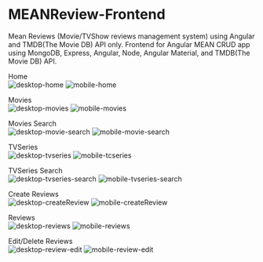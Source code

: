 # MEANReview-Frontend
Mean Reviews (Movie/TVShow reviews management system) using Angular and TMDB(The Movie DB) API only. Frontend for Angular MEAN CRUD app using MongoDB, Express, Angular, Node, Angular Material, and TMDB(The Movie DB) API.

Home<br>
<img src="src/assets/images/screenshots/1-desktop-home.png" alt="desktop-home">
<img src="src/assets/images/screenshots/1-mobile-home.png" alt="mobile-home">
<br>

Movies<br>
<img src="src/assets/images/screenshots/2-desktop-movies.png" alt="desktop-movies">
<img src="src/assets/images/screenshots/2-mobile-movies.png" alt="mobile-movies">
<br>

Movies Search<br>
<img src="src/assets/images/screenshots/3-desktop-moviesSearch.png" alt="desktop-movie-search">
<img src="src/assets/images/screenshots/3-mobile-moviesSearch.png" alt="mobile-movie-search">
<br>

TVSeries<br>
<img src="src/assets/images/screenshots/4-desktop-tvseries.png" alt="desktop-tvseries">
<img src="src/assets/images/screenshots/4-mobile-tvseries.png" alt="mobile-tcseries">
<br>

TVSeries Search<br>
<img src="src/assets/images/screenshots/5-desktop-tvseriesSearch.png" alt="desktop-tvseries-search">
<img src="src/assets/images/screenshots/5-mobile-tvseriesSearch.png" alt="mobile-tvseries-search">
<br>

Create Reviews<br>
<img src="src/assets/images/screenshots/6-desktop-createReview.png" alt="desktop-createReview">
<img src="src/assets/images/screenshots/6-mobile-createReview.png" alt="mobile-createReview">
<br>

Reviews<br>
<img src="src/assets/images/screenshots/7-desktop-reviews.png" alt="desktop-reviews">
<img src="src/assets/images/screenshots/7-mobile-reviews.png" alt="mobile-reviews">
<br>

Edit/Delete Reviews<br>
<img src="src/assets/images/screenshots/8-desktop-reviews-edit.png" alt="desktop-review-edit">
<img src="src/assets/images/screenshots/8-mobile-reviews-edit.png" alt="mobile-review-edit">
